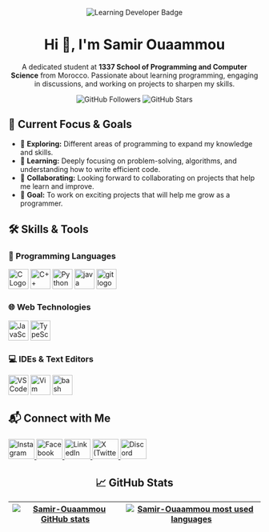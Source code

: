 <p align="center"> <img src="https://img.shields.io/badge/Learning_Developer-Passion_for_Coding-blue?style=for-the-badge" alt="Learning Developer Badge"/> </p> <h1 align="center">Hi 👋, I'm Samir Ouaammou</h1> <p align="center"> A dedicated student at <strong>1337 School of Programming and Computer Science</strong> from Morocco. Passionate about learning programming, engaging in discussions, and working on projects to sharpen my skills. </p> <p align="center"> <img src="https://img.shields.io/github/followers/Samir-42?label=Followers&style=social" alt="GitHub Followers"/> <img src="https://img.shields.io/github/stars/Samir-42?label=Stars&style=social" alt="GitHub Stars"/>  </p>
<h2 align="left">🚀 Current Focus & Goals</h2> <ul> <li>🔭 <strong>Exploring:</strong> Different areas of programming to expand my knowledge and skills.</li> <li>📘 <strong>Learning:</strong> Deeply focusing on problem-solving, algorithms, and understanding how to write efficient code.</li> <li>🤝 <strong>Collaborating:</strong> Looking forward to collaborating on projects that help me learn and improve.</li> <li>🎯 <strong>Goal:</strong> To work on exciting projects that will help me grow as a programmer.</li> </ul>
<h2 align="left">🛠️ Skills & Tools</h2> <h3 align="left">🔧 Programming Languages</h3> <div align="left"> <img src="https://cdn.jsdelivr.net/gh/devicons/devicon/icons/c/c-original.svg" height="40" alt="C Logo" /> <img src="https://cdn.jsdelivr.net/gh/devicons/devicon/icons/cplusplus/cplusplus-original.svg" height="40" alt="C++ Logo" /> <img src="https://cdn.jsdelivr.net/gh/devicons/devicon/icons/python/python-original.svg" height="40" alt="Python Logo" />
  <img src="https://cdn.jsdelivr.net/gh/devicons/devicon/icons/java/java-original.svg" height="40" alt="java logo"  />
  <img src="https://cdn.jsdelivr.net/gh/devicons/devicon/icons/git/git-original.svg" height="40" alt="git logo"  />
</div> <h3 align="left">
  
  
  
  🌐 Web Technologies</h3> <div align="left"> <img src="https://cdn.jsdelivr.net/gh/devicons/devicon/icons/javascript/javascript-original.svg" height="40" alt="JavaScript Logo" /> <img src="https://cdn.jsdelivr.net/gh/devicons/devicon/icons/typescript/typescript-original.svg" height="40" alt="TypeScript Logo" /> </div> <h3 align="left">
  💻 IDEs & Text Editors</h3> <div align="left"> <img src="https://cdn.jsdelivr.net/gh/devicons/devicon/icons/vscode/vscode-original.svg" height="40" alt="VSCode Logo" />
  <img src="https://cdn.jsdelivr.net/gh/devicons/devicon/icons/vim/vim-original.svg" height="40" alt="Vim Logo" />
    <img src="https://cdn.jsdelivr.net/gh/devicons/devicon/icons/bash/bash-original.svg" height="40" alt="bash logo"  />
</div>
  
<h2 align="left"> 
  
  
  📬 Connect with Me</h2> <div align="left"> <a href="https://instagram.com/samir_ouaammou" target="_blank"> <img src="https://raw.githubusercontent.com/maurodesouza/profile-readme-generator/master/src/assets/icons/social/instagram/default.svg" width="52" height="40" alt="Instagram" /> </a> <a href="https://facebook.com/profile.php?id=100081891472318" target="_blank"> <img src="https://raw.githubusercontent.com/maurodesouza/profile-readme-generator/master/src/assets/icons/social/facebook/default.svg" width="52" height="40" alt="Facebook" /> </a> <a href="https://www.linkedin.com/in/samir-ouaammou" target="_blank"> <img src="https://raw.githubusercontent.com/maurodesouza/profile-readme-generator/master/src/assets/icons/social/linkedin/default.svg" width="52" height="40" alt="LinkedIn" />  </a> <a href="https://x.com/souaammou38592" target="_blank"> <img src="https://raw.githubusercontent.com/maurodesouza/profile-readme-generator/master/src/assets/icons/social/twitter/default.svg" width="52" height="40" alt="X (Twitter)" /> </a> <a href="https://discord.com/channels/@samir_ouaammou" target="_blank"> <img src="https://raw.githubusercontent.com/maurodesouza/profile-readme-generator/master/src/assets/icons/social/discord/default.svg" width="52" height="40" alt="Discord" /> </a> </div>
<h2 align="center">📈 GitHub Stats</h2> <p><div align="center">

| [![Samir-Ouaammou GitHub stats](https://github-readme-stats.vercel.app/api?username=Samir-Ouaammou&count_private=true&show_icons=true&hide=issues&hide_border=true&theme=jolly)](https://github.com/Samir-Ouaammou?tab=repositories) | [![Samir-Ouaammou most used languages](https://github-readme-stats.vercel.app/api/top-langs/?username=Samir-Ouaammou&layout=compact&hide_border=true&theme=jolly)](https://github.com/Samir-Ouaammou?tab=repositories) |
|:-:|:-:|

</div><p
